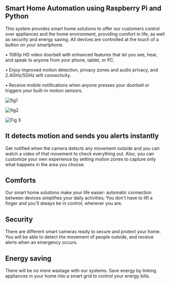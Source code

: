 ## Smart Home Automation using Raspberry Pi and Python

This system provides smart home solutions to offer our customers control over appliances and the home environment, providing comfort in life, as well as security and energy saving. All devices are controlled at the touch of a button on your smartphone.

•	1080p HD video doorbell with enhanced features that let you see, hear, and speak to anyone from your phone, tablet, or PC.

•	Enjoy improved motion detection, privacy zones and audio privacy, and 2.4GHz/5GHz wifi connectivity.

•	Receive mobile notifications when anyone presses your doorbell or triggers your built-in motion sensors.





![fig1](https://github.com/ahmedjjameel/Smart-Home-Android/assets/81799459/cd814462-e2c1-4dcd-8e32-24345d56fc27)




![fig2](https://github.com/ahmedjjameel/Smart-Home-Android/assets/81799459/d962907e-e7f5-40c9-9d5d-6ca5d1ccbd85)



![Fig 3](https://github.com/ahmedjjameel/Smart-Home-Android/assets/81799459/03fa3ff3-9dec-4d14-b244-13443f4fff22)







## It detects motion and sends you alerts instantly
Get notified when the camera detects any movement outside and you can watch a video of that movement to check everything out. Also, you can customize your own experience by setting motion zones to capture only what happens in the area you choose.

## Comforts
Our smart home solutions make your life easier: automatic connection between devices simplifies your daily activities; You don't have to lift a finger and you'll always be in control, wherever you are.

## Security
There are different smart cameras ready to secure and protect your home. You will be able to detect the movement of people outside, and receive alerts when an emergency occurs.

## Energy saving
There will be no more wastage with our systems. Save energy by linking appliances in your home into a smart grid to control your energy bills.

